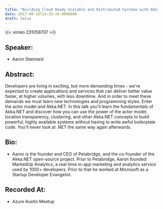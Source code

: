 ```yaml
---
title: "Building Cloud Ready Scalable and Distributed Systems with Akka.NET"
date: 2017-08-16T14:35:24.0000000
draft: false
---
```


{{< vimeo 231058707 >}}

## Speaker:

 - Aaron Stannard

## Abstract:

<p>Developers are living in exciting, but more demanding times - we're expected to create applications and services that can deliver better value faster, at higher volumes, with less downtime. And in order to meet these demands we must learn new technologies and programming styles. Enter the actor model and Akka.NET. In this talk you'll learn the fundamentals of Akka.NET and discover how you can use the power of the actor model, location transparency, clustering, and other Akka.NET concepts to build powerful, highly available systems without having to write awful boilerplate code. You'll never look at .NET the same way again afterwards.</p>

## Bio:

 - <p>Aaron is the founder and CEO of Petabridge, and the co-founder of the Akka.NET open-source project. Prior to Petabridge, Aaron founded MarkedUp Analytics, a real-time in-app marketing and analytics service used by 1000+ developers. Prior to that he worked at Microsoft as a Startup Developer Evangelist.
</p>

## Recorded At:

 - Azure Austin Meetup

